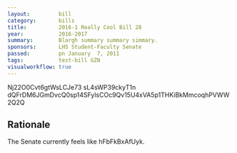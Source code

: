 ```yaml
---
layout:         bill
category:       bills
title:          2016-1 Really Cool Bill 28
year:           2016-2017
summary:        Blargh summary summary simmary.
sponsors:       LHS Student-Faculty Senate
passed:         pn January  7, 2011
tags:           test-bill GZN
visualworkflow: true
---
```



Nj22O0Cvt6gtWsLCJe73 sL4sWP39ckyT1n dQFrDM6JGmDvcQ0sp14SFylsCOc9Qv15U4xVA5p1THKiBkMmcoqhPVWW2Q2Q 




Rationale
---------
The Senate currently feels like hFbFkBxAfUyk.
